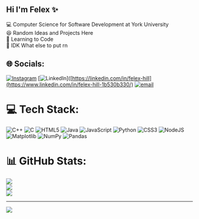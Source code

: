 ## Hi I'm Felex ✨

💻 Computer Science for Software Development at York University<br/>
😆 Random Ideas and Projects Here<br/>
📝 Learning to Code<br/> 
🤯 IDK What else to put rn<br/>


## 🌐 Socials:
[![Instagram](https://img.shields.io/badge/Instagram-%23E4405F.svg?logo=Instagram&logoColor=white)](https://instagram.com/felexhill7) [![LinkedIn](https://img.shields.io/badge/LinkedIn-%230077B5.svg?logo=linkedin&logoColor=white)]([https://linkedin.com/in/felex-hill](https://www.linkedin.com/in/felex-hill-1b530b330/) [![email](https://img.shields.io/badge/Email-D14836?logo=gmail&logoColor=white)](mailto:helex.fill28@gmail.com) 

# 💻 Tech Stack:
![C++](https://img.shields.io/badge/c++-%2300599C.svg?style=flat&logo=c%2B%2B&logoColor=white) ![C](https://img.shields.io/badge/c-%2300599C.svg?style=flat&logo=c&logoColor=white) ![HTML5](https://img.shields.io/badge/html5-%23E34F26.svg?style=flat&logo=html5&logoColor=white) ![Java](https://img.shields.io/badge/java-%23ED8B00.svg?style=flat&logo=openjdk&logoColor=white) ![JavaScript](https://img.shields.io/badge/javascript-%23323330.svg?style=flat&logo=javascript&logoColor=%23F7DF1E) ![Python](https://img.shields.io/badge/python-3670A0?style=flat&logo=python&logoColor=ffdd54) ![CSS3](https://img.shields.io/badge/css3-%231572B6.svg?style=flat&logo=css3&logoColor=white) ![NodeJS](https://img.shields.io/badge/node.js-6DA55F?style=flat&logo=node.js&logoColor=white) ![Matplotlib](https://img.shields.io/badge/Matplotlib-%23ffffff.svg?style=flat&logo=Matplotlib&logoColor=black) ![NumPy](https://img.shields.io/badge/numpy-%23013243.svg?style=flat&logo=numpy&logoColor=white) ![Pandas](https://img.shields.io/badge/pandas-%23150458.svg?style=flat&logo=pandas&logoColor=white)
# 📊 GitHub Stats:
![](https://github-readme-stats.vercel.app/api?username=FelexHill7&theme=calm_pink&hide_border=false&include_all_commits=true&count_private=true)<br/>
![](https://nirzak-streak-stats.vercel.app/?user=FelexHill7&theme=calm_pink&hide_border=false)<br/>
![](https://github-readme-stats.vercel.app/api/top-langs/?username=FelexHill7&theme=calm_pink&hide_border=false&include_all_commits=true&count_private=true&layout=compact)

---
[![](https://visitcount.itsvg.in/api?id=FelexHill7&icon=0&color=0)](https://visitcount.itsvg.in)

<!-- Proudly created with GPRM ( https://gprm.itsvg.in ) -->
